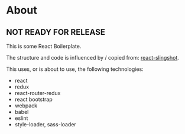 # About

## NOT READY FOR RELEASE

This is some React Boilerplate.

The structure and code is influenced by / copied from: [react-slingshot](https://github.com/coryhouse/react-slingshot "Title").

This uses, or is about to use, the following technologies:

* react
* redux
* react-router-redux
* react bootstrap
* webpack
* babel
* eslint
* style-loader, sass-loader

